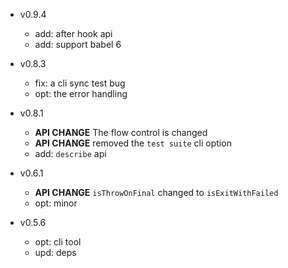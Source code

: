 - v0.9.4

  - add: after hook api
  - add: support babel 6

- v0.8.3

  - fix: a cli sync test bug
  - opt: the error handling

- v0.8.1

  - **API CHANGE** The flow control is changed
  - **API CHANGE** removed the `test suite` cli option
  - add: `describe` api

- v0.6.1

  - **API CHANGE** `isThrowOnFinal` changed to `isExitWithFailed`
  - opt: minor

- v0.5.6

  - opt: cli tool
  - upd: deps
